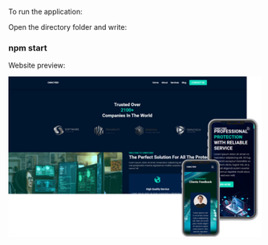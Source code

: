 To run the application:

Open the directory folder and write:
### npm start

Website preview:

![ScreenShot](/src/images/Preview/preview.png)